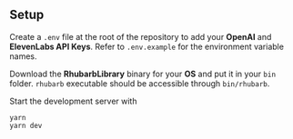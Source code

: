 
## Setup
Create a `.env` file at the root of the repository to add your **OpenAI** and **ElevenLabs API Keys**. Refer to `.env.example` for the environment variable names.

Download the **RhubarbLibrary** binary for your **OS**  and put it in your `bin` folder. `rhubarb` executable should be accessible through `bin/rhubarb`.

Start the development server with
```
yarn
yarn dev
```
